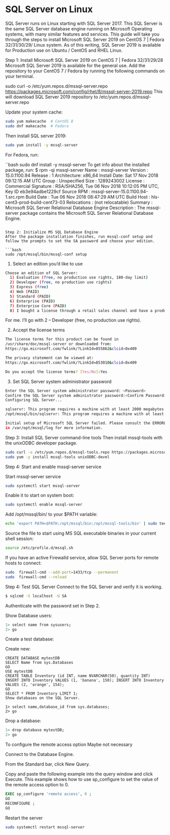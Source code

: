 # SQL Server on Linux

SQL Server runs on Linux starting with SQL Server 2017. This SQL Server is the same SQL Server database engine running on Microsoft Operating systems, with many similar features and services.
This guide will take you through the steps to install Microsoft SQL Server 2019 on CentOS 7 | Fedora 32/31/30/29/ Linux system. As of this writing, SQL Server 2019 is available for Production use on Ubuntu / CentOS and RHEL Linux.

Step 1: Install Microsoft SQL Server 2019 on CentOS 7 | Fedora 32/31/29/28
Microsoft SQL Server 2019 is available for the general use. Add the repository to your CentOS 7 / Fedora by running the following commands on your terminal.

sudo curl -o /etc/yum.repos.d/mssql-server.repo https://packages.microsoft.com/config/rhel/8/mssql-server-2019.repo
This will download  SQL Server 2019 repository to /etc/yum.repos.d/mssql-server.repo

Update your system cache:

```bash
sudo yum makecache  # CentOS 8
sudo dnf makecache  # Fedora
```

Then install SQL server 2019:

```bash
sudo yum install -y mssql-server
```

For Fedora, run:

``bash
sudo dnf install -y mssql-server
To get info about the installed package, run:
$ rpm -qi mssql-server
Name        : mssql-server
Version     : 15.0.1100.94
Release     : 1
Architecture: x86_64
Install Date: Sat 17 Nov 2018 09:12:15 AM UTC
Group       : Unspecified
Size        : 1289243002
License     : Commercial
Signature   : RSA/SHA256, Tue 06 Nov 2018 10:12:05 PM UTC, Key ID eb3e94adbe1229cf
Source RPM  : mssql-server-15.0.1100.94-1.src.rpm
Build Date  : Tue 06 Nov 2018 08:47:29 AM UTC
Build Host  : hls-cent3-prod-build-cent73-03
Relocations : (not relocatable)
Summary     : Microsoft SQL Server Relational Database Engine
Description :
The mssql-server package contains the Microsoft SQL Server Relational Database Engine.
```

Step 2: Initialize MS SQL Database Engine
After the package installation finishes, run mssql-conf setup and follow the prompts to set the SA password and choose your edition.

```bash
sudo /opt/mssql/bin/mssql-conf setup
```

1. Select an edition you’d like to use

```bash
Choose an edition of SQL Server:
  1) Evaluation (free, no production use rights, 180-day limit)
  2) Developer (free, no production use rights)
  3) Express (free)
  4) Web (PAID)
  5) Standard (PAID)
  6) Enterprise (PAID)
  7) Enterprise Core (PAID)
  8) I bought a license through a retail sales channel and have a product key to enter.
```

For me. I’ll go with 2 – Developer (free, no production use rights).

2. Accept the license terms

```bash
The license terms for this product can be found in
/usr/share/doc/mssql-server or downloaded from:
https://go.microsoft.com/fwlink/?LinkId=855862&clcid=0x409

The privacy statement can be viewed at:
https://go.microsoft.com/fwlink/?LinkId=853010&clcid=0x409

Do you accept the license terms? [Yes/No]:Yes
```

3. Set SQL Server system administrator password

```bash
Enter the SQL Server system administrator password: <Password>
Confirm the SQL Server system administrator password:<Confirm Password>
Configuring SQL Server...

sqlservr: This program requires a machine with at least 2000 megabytes of memory.
/opt/mssql/bin/sqlservr: This program requires a machine with at least 2000 megabytes of memory.

Initial setup of Microsoft SQL Server failed. Please consult the ERRORLOG
in /var/opt/mssql/log for more information.
```

Step 3: Install SQL Server command-line tools
Then install mssql-tools with the unixODBC developer package.

```bash
sudo curl -o /etc/yum.repos.d/mssql-tools.repo https://packages.microsoft.com/config/rhel/8/prod.repo
sudo yum -y install mssql-tools unixODBC-devel
```

Step 4: Start and enable mssql-server  service

Start mssql-server  service

```bash
sudo systemctl start mssql-server
```

Enable it to start on system boot:

```bash
sudo systemctl enable mssql-server
```

Add /opt/mssql/bin/ to your $PATH variable:

```bash
echo 'export PATH=$PATH:/opt/mssql/bin:/opt/mssql-tools/bin' | sudo tee /etc/profile.d/mssql.sh
```

Source the file to start using MS SQL executable binaries in your current shell session:

```bash
source /etc/profile.d/mssql.sh
```

If you have an active Firewalld service, allow SQL Server ports for remote hosts to connect:

```bash
sudo  firewall-cmd --add-port=1433/tcp --permanent
sudo  firewall-cmd --reload
```

Step 4: Test SQL Server
Connect to the SQL Server and verify it is working.

```bash
$ sqlcmd -S localhost -U SA
```
Authenticate with the password set in Step 2.

Show Database users:
```bash
1> select name from sysusers;
2> go
```

Create a test database:

Create new:

```bahs
CREATE DATABASE mytestDB
SELECT Name from sys.Databases
GO
USE mytestDB
CREATE TABLE Inventory (id INT, name NVARCHAR(50), quantity INT)
INSERT INTO Inventory VALUES (1, 'banana', 150); INSERT INTO Inventory VALUES (2, 'orange', 154);
GO
SELECT * FROM Inventory LIMIT 1;
Show databases on the SQL Server.

1> select name,database_id from sys.databases;
2> go
```

Drop a database:

```bash
1> drop database mytestDB;
2> go
```


To configure the remote access option Maybe not necessary

Connect to the Database Engine.

From the Standard bar, click New Query.

Copy and paste the following example into the query window and click Execute. This example shows how to use sp_configure to set the value of the remote access option to 0.

```SQL
EXEC sp_configure 'remote access', 0 ;  
GO  
RECONFIGURE ;  
GO  
```

Restart the server

```bash
sudo systemctl restart mssql-server
```